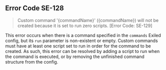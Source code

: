 ## Error Code SE-128
> Custom command '{commandName}' ({commandName}) will not be created because it is set to run zero scripts. [Error Code: SE-129]

This error occurs when there is a command specified in the `commands` Exiled config, but its `run` parameter is non-existent or empty. Custom commands must have at least one script set to run in order for the command to be created. As such, this error can be resolved by adding a script to run when the command is executed, or by removing the unfinished command structure from the config.